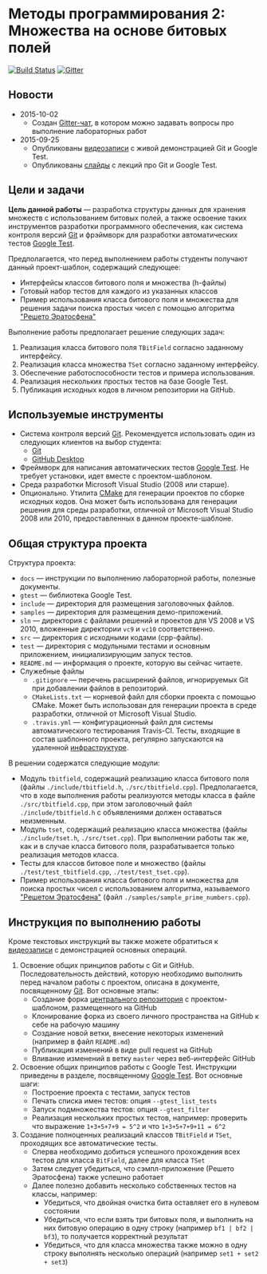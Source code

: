 # Методы программирования 2: Множества на основе битовых полей

[![Build Status](https://travis-ci.org/UNN-VMK-Software/mp2-lab1-set.svg)][travis]
[![Gitter](https://badges.gitter.im/Join%20Chat.svg)][gitter]

<!-- TODO
  -
-->

## Новости

  - 2015-10-02
    - Создан [Gitter-чат][gitter], в котором можно задавать вопросы про выполнение лабораторных работ
  - 2015-09-25
    - Опубликованы [видеозаписи][youtube-playlist] с живой демонстрацией Git и
      Google Test.
    - Опубликованы [слайды][slides] с лекций про Git и Google Test.

## Цели и задачи

__Цель данной работы__  — разработка структуры данных для хранения множеств с
использованием битовых полей, а также освоение таких инструментов разработки
программного обеспечения, как система контроля версий [Git][git] и фрэймворк для
разработки автоматических тестов [Google Test][gtest].

Предполагается, что перед выполнением работы студенты получают данный
проект-шаблон, содержащий следующее:

 - Интерфейсы классов битового поля и множества (h-файлы)
 - Готовый набор тестов для каждого из указанных классов
 - Пример использования класса битового поля и множества для решения задачи
   поиска простых чисел с помощью алгоритма ["Решето Эратосфена"][sieve]

Выполнение работы предполагает решение следующих задач:

  1. Реализация класса битового поля `TBitField` согласно заданному интерфейсу.
  1. Реализация класса множества `TSet` согласно заданному интерфейсу.
  1. Обеспечение работоспособности тестов и примера использования.
  1. Реализация нескольких простых тестов на базе Google Test.
  1. Публикация исходных кодов в личном репозитории на GitHub.

## Используемые инструменты

  - Система контроля версий [Git][git]. Рекомендуется использовать один из
    следующих клиентов на выбор студента:
    - [Git](https://git-scm.com/downloads)
    - [GitHub Desktop](https://desktop.github.com)
  - Фреймворк для написания автоматических тестов [Google Test][gtest]. Не
    требует установки, идет вместе с проектом-шаблоном.
  - Среда разработки Microsoft Visual Studio (2008 или старше).
  - Опционально. Утилита [CMake](http://www.cmake.org) для генерации проектов по
    сборке исходных кодов. Она может быть использована для генерации решения для
    среды разработки, отличной от Microsoft Visual Studio 2008 или 2010, предоставленных в данном проекте-шаблоне.

## Общая структура проекта

Структура проекта:

  - `docs` — инструкции по выполнению лабораторной работы, полезные документы.
  - `gtest` — библиотека Google Test.
  - `include` — директория для размещения заголовочных файлов.
  - `samples` — директория для размещения демо-приложений.
  - `sln` — директория с файлами решений и проектов для VS 2008 и VS 2010,
    вложенные директории `vc9` и `vc10` соответственно.
  - `src` — директория с исходными кодами (cpp-файлы).
  - `test` — директория с модульными тестами и основным приложением,
    инициализирующим запуск тестов.
  - `README.md` — информация о проекте, которую вы сейчас читаете.
  - Служебные файлы
    - `.gitignore` — перечень расширений файлов, игнорируемых Git при добавлении
      файлов в репозиторий.
    - `CMakeLists.txt` — корневой файл для сборки проекта с помощью CMake. Может
      быть использован для генерации проекта в среде разработки, отличной от
      Microsoft Visual Studio.
    - `.travis.yml` — конфигурационный файл для системы автоматического
      тестирования Travis-CI. Тесты, входящие в состав шаблонного проекта,
      регулярно запускаются на удаленной [инфраструктуре][travis].

В решении содержатся следующие модули:

  - Модуль `tbitfield`, содержащий реализацию класса битового поля (файлы
    `./include/tbitfield.h`, `./src/tbitfield.cpp`). Предполагается, что в ходе
    выполнения работы реализуются методы класса в файле `./src/tbitfield.cpp`,
    при этом заголовочный файл `./include/tbitfield.h` с объявлениями должен
    оставаться неизменным.
  - Модуль `tset`, содержащий реализацию класса множества (файлы
    `./include/tset.h`, `./src/tset.cpp`). При выполнении работы так же, как и в
    случае класса битового поля, разрабатывается только реализация методов
    класса.
  - Тесты для классов битовое поле и множество (файлы
    `./test/test_tbitfield.cpp`, `./test/test_tset.cpp`).
  - Пример использования класса битового поля и множества для поиска простых
    чисел с использованием алгоритма, называемого ["Решетом Эратосфена"][sieve]
    (файл `./samples/sample_prime_numbers.cpp`).

## Инструкция по выполнению работы

Кроме текстовых инструкций вы также можете обратиться к
[видеозаписи][youtube-playlist] с демонстрацией основных операций.

  1. Освоение общих принципов работы с Git и GitHub. Последовательность
     действий, которую необходимо выполнить перед началом работы с проектом,
     описана в документе, посвященному [Git][git-guide]. Вот основные этапы:
     - Создание форка [центрального репозитория][upstream] с проектом-шаблоном,
       размещенного на GitHub
     - Клонирование форка из своего личного пространства на GitHub к себе на
       рабочую машину
     - Создание новой ветки, внесение некоторых изменений (например в файл
       `README.md`)
     - Публикация изменений в виде pull request на GitHub
     - Вливание изменений в ветку `master` через веб-интерфейс GitHub
  1. Освоение общих принципов работы с Google Test. Инструкции приведены в
     разделе, посвященному [Google Test][gtest-guide]. Вот основные шаги:
     - Построение проекта с тестами, запуск тестов
     - Печать списка имен тестов: опция `--gtest_list_tests`
     - Запуск подмножества тестов: опция `--gtest_filter`
     - Реализация нескольких простых тестов, например: проверить что
       выражение `1+3+5+7+9 = 5^2` и что `1+3+5+7+9+11 = 6^2`
  1. Создание полноценных реализаций классов `TBitField` и `TSet`, проходящих
     все автоматические тесты.
     - Сперва необходимо добиться успешного прохождения всех тестов для класса
       `BitField`, далее для класса `TSet`
     - Затем следует убедиться, что сэмпл-приложение (Решето Эратосфена) также
       успешно работает
     - Далее полезно добавить несколько собственных тестов на классы, например:
       - Убедиться, что двойная очистка бита оставляет его в нулевом состоянии
       - Убедиться, что если взять три битовых поля, и выполнить на них битовую
         операцию в одну строку (например `bf1 | bf2 | bf3`), то получается
         корректный результат
       - Убедиться, что для класса множества также можно в одну строку выполнять
         несколько операций (например `set1 + set2 + set3`)

<!-- LINKS -->

[git]:         https://git-scm.com/book/ru/v2
[gtest]:       https://github.com/google/googletest
[sieve]:       http://habrahabr.ru/post/91112
[travis]:      https://travis-ci.org/UNN-VMK-Software/mp2-lab1-set
[git-guide]:   https://github.com/UNN-VMK-Software/mp2-lab1-set/blob/master/docs/part1-git.md
[gtest-guide]: https://github.com/UNN-VMK-Software/mp2-lab1-set/blob/master/docs/part2-google-test.md
[youtube-playlist]: https://www.youtube.com/playlist?list=PLSzOhsr5tmhrgV7u7CSzX4Ki1a9r0AKzV
[slides]:      https://github.com/UNN-VMK-Software/mp2-lab1-set/tree/master/docs/slides
[upstream]:    https://github.com/UNN-VMK-Software/mp2-lab1-set
[gitter]:      https://gitter.im/UNN-VMK-Software/mp2-lab1-set
